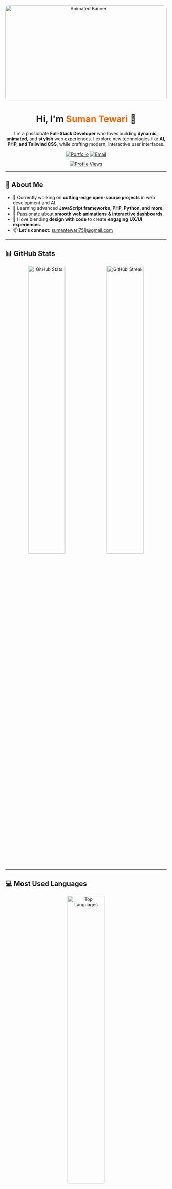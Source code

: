 <!-- Animated Header Banner -->
<p align="center">
  <img src="https://raw.githubusercontent.com/SumanChettri/banner-repo/main/animated-banner.gif" alt="Animated Banner" style="width:100%; max-height:300px; border-radius:10px;">
</p>

<h1 align="center">Hi, I'm <span style="color:#ff6600;">Suman Tewari</span> 👋</h1>

<p align="center">
  I'm a passionate <strong>Full-Stack Developer</strong> who loves building <strong>dynamic</strong>, <strong>animated</strong>, and <strong>stylish</strong> web experiences. 
  I explore new technologies like <strong>AI, PHP, and Tailwind CSS</strong>, while crafting modern, interactive user interfaces.
</p>

<p align="center">
  <a href="https://sumanchettri.github.io/My_Portfolio"><img src="https://img.shields.io/badge/My Portfolio-ff6600?style=for-the-badge&logo=vercel&logoColor=white" alt="Portfolio"></a>
  <a href="mailto:sumantewari758@gmail.com"><img src="https://img.shields.io/badge/Email Me-0078D4?style=for-the-badge&logo=gmail&logoColor=white" alt="Email"></a>
</p>

<p align="center">
  <a href="https://github.com/SumanChettri">
    <img src="https://komarev.com/ghpvc/?username=SumanChettri&color=blue&style=flat-square" alt="Profile Views">
  </a>
</p>

---

## 🚀 **About Me**

<div align="left">

- 🔭 Currently working on <strong>cutting-edge open-source projects</strong> in web development and AI.  
- 🌱 Learning advanced **JavaScript frameworks, PHP, Python, and more**.  
- 💬 Passionate about **smooth web animations & interactive dashboards**.  
- 🎨 I love blending **design with code** to create **engaging UX/UI experiences**.  
- 📫 <strong>Let's connect:</strong> [sumantewari758@gmail.com](mailto:sumantewari758@gmail.com)  

</div>

---

## 📊 **GitHub Stats**

<div align="center">
  <img src="https://github-readme-stats.vercel.app/api?username=SumanChettri&show_icons=true&theme=tokyonight&include_all_commits=true&count_private=true&hide=issues&border_radius=10" alt="GitHub Stats" width="48%">
  <img src="https://streak-stats.demolab.com/?user=SumanChettri&theme=tokyonight&hide_border=true" alt="GitHub Streak" width="48%">
</div>

---

## 💻 **Most Used Languages**
<div align="center">
  <img src="https://github-readme-stats.vercel.app/api/top-langs/?username=SumanChettri&layout=compact&theme=tokyonight&langs_count=8" alt="Top Languages" width="48%">
</div>

---

## 📈 **Activity Graph**
<div align="center">
  <img src="https://github-readme-activity-graph.vercel.app/graph?username=SumanChettri&theme=react-dark&hide_border=true&line=00BFFF&point=FF1493" alt="GitHub Activity Graph">
</div>

---

## 🐍 **Contribution Snake**
<div align="center">
  <img src="https://github.com/SumanChettri/SumanChettri/blob/output/github-contribution-grid-snake.svg" alt="Contribution Snake">
</div>

---

## 🏆 **GitHub Trophies**
<div align="center">
  <img src="https://github-profile-trophy.vercel.app/?username=SumanChettri&theme=radical&column=4" alt="GitHub Trophies">
</div>

---

## 📝 **Recent Blog Posts**
<!-- BLOG-POST-LIST:START -->
<!-- BLOG-POST-LIST:END -->

---

## 🔥 **Featured Projects**
<div align="center">
  <a href="https://github.com/SumanChettri/Organic">
    <img src="https://github-readme-stats.vercel.app/api/pin/?username=SumanChettri&repo=Organic&theme=tokyonight" alt="Project">
  </a>
</div>

---

## 🛠 **Skills & Technologies**
<div align="center">

<table>
  <tr>
    <td align="center"><img src="https://img.shields.io/badge/HTML5-E34F26?style=for-the-badge&logo=html5&logoColor=white" alt="HTML5"/></td>
    <td align="center"><img src="https://img.shields.io/badge/CSS3-1572B6?style=for-the-badge&logo=css3&logoColor=white" alt="CSS3"/></td>
    <td align="center"><img src="https://img.shields.io/badge/JavaScript-F7DF1E?style=for-the-badge&logo=javascript&logoColor=black" alt="JavaScript"/></td>
    <td align="center"><img src="https://img.shields.io/badge/TypeScript-007ACC?style=for-the-badge&logo=typescript&logoColor=white" alt="TypeScript"/></td>
    <td align="center"><img src="https://img.shields.io/badge/React-61DAFB?style=for-the-badge&logo=react&logoColor=black" alt="React"/></td>
  </tr>
  <tr>
    <td align="center"><img src="https://img.shields.io/badge/Node.js-43853D?style=for-the-badge&logo=node.js&logoColor=white" alt="Node.js"/></td>
    <td align="center"><img src="https://img.shields.io/badge/PHP-777BB4?style=for-the-badge&logo=php&logoColor=white" alt="PHP"/></td>
    <td align="center"><img src="https://img.shields.io/badge/Python-3776AB?style=for-the-badge&logo=python&logoColor=white" alt="Python"/></td>
    <td align="center"><img src="https://img.shields.io/badge/Java-007396?style=for-the-badge&logo=java&logoColor=white" alt="Java"/></td>
    <td align="center"><img src="https://img.shields.io/badge/Tailwind_CSS-38B2AC?style=for-the-badge&logo=tailwindcss&logoColor=white" alt="Tailwind CSS"/></td>
  </tr>
</table>

</div>

---

## 🌐 **Connect with Me**
<div align="center">
  <a href="https://www.linkedin.com/in/YourProfile/"><img src="https://img.shields.io/badge/LinkedIn-blue?style=for-the-badge&logo=linkedin" alt="LinkedIn"></a>
  <a href="https://twitter.com/YourProfile"><img src="https://img.shields.io/badge/Twitter-1DA1F2?style=for-the-badge&logo=twitter" alt="Twitter"></a>
  <a href="https://sumanchettri.github.io/My_Portfolio"><img src="https://img.shields.io/badge/Portfolio-000000?style=for-the-badge&logo=vercel" alt="Portfolio"></a>
</div>
